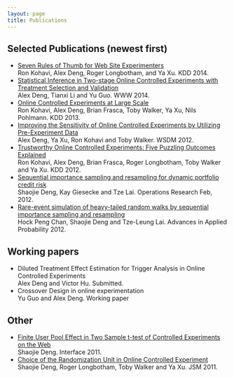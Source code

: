 ```yaml
---
layout: page
title: Publications
---
```



## Selected Publications (newest first)

-   [Seven Rules of Thumb for Web Site Experimenters](http://www.exp-platform.com/Pages/SevenRulesofThumbforWebSiteExperimenters.aspx)    
    Ron Kohavi, Alex Deng, Roger Longbotham, and Ya Xu. KDD 2014.
-   [Statistical Inference in Two-stage Online Controlled Experiments with Treatment Selection and Validation](http://www.exp-platform.com/Documents/p609-deng.pdf)  
    Alex Deng, Tianxi Li and Yu Guo. WWW 2014.
-   [Online Controlled Experiments at Large Scale](http://www.exp-platform.com/Pages/ControlledExperimentsAtLargeScale.aspx)  
    Ron Kohavi, Alex Deng, Brian Frasca, Toby Walker, Ya Xu, Nils Pohlmann. KDD 2013.
-   [Improving the Sensitivity of Online Controlled Experiments by Utilizing Pre-Experiment Data](http://www.exp-platform.com/Pages/CUPED.aspx)  
    Alex Deng, Ya Xu, Ron Kohavi and Toby Walker. WSDM 2012.
-   [Trustworthy Online Controlled Experiments: Five Puzzling Outcomes Explained](http://www.exp-platform.com/Pages/PuzzlingOutcomesExplained.aspx)  
    Ron Kohavi, Alex Deng, Brian Frasca, Roger Longbotham, Toby Walker and Ya Xu. KDD 2012.
-   [Sequential importance sampling and resampling for dynamic portfolio credit risk](http://statweb.stanford.edu/~ckirby/lai/pubs/2011_SequentialImportance.pdf)  
    Shaojie Deng, Kay Giesecke and Tze Lai. Operations Research Feb, 2012.
-   [Rare-event simulation of heavy-tailed random walks by sequential importance sampling and resampling](http://statweb.stanford.edu/~ckirby/lai/pubs/2012_Rare-EventSimulation.pdf)  
    Hock Peng Chan, Shaojie Deng and Tze-Leung Lai. Advances in Applied Probability 2012.


## Working papers
-   Diluted Treatment Effect Estimation for Trigger Analysis in Online Controlled Experiments  
    Alex Deng and Victor Hu. Submitted.  
-   Crossover Design in online experimentation  
    Yu Guo and Alex Deng. Working paper

## Other 
-   [Finite User Pool Effect in Two Sample t-test of Controlled Experiments on the Web]({{site.baseurl}}public/files/interface2011-deng.pdf)    
    Shaojie Deng. Interface 2011.
-   [Choice of the Randomization Unit in Online Controlled Experiment]({{site.baseurl}}public/files/jsm2011-deng.pdf)  
    Shaojie Deng, Roger Longbotham, Toby Walker and Ya Xu. JSM 2011.
